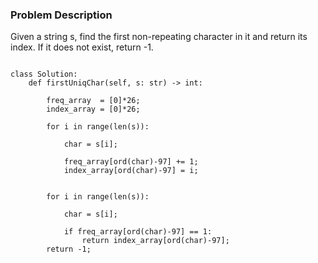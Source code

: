 ### Problem Description 

Given a string s, find the first non-repeating character in it and return its index. If it does not exist, return -1.

```

class Solution:
    def firstUniqChar(self, s: str) -> int:
        
        freq_array  = [0]*26;
        index_array = [0]*26;
        
        for i in range(len(s)):
            
            char = s[i];
            
            freq_array[ord(char)-97] += 1;
            index_array[ord(char)-97] = i;
            
        
        for i in range(len(s)):
            
            char = s[i];
            
            if freq_array[ord(char)-97] == 1:
                return index_array[ord(char)-97];
        return -1;
            
        

```
